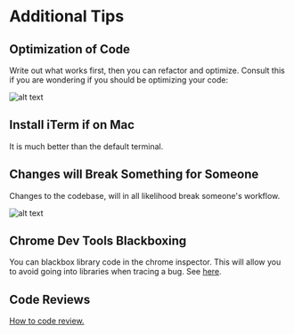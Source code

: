 # Additional Tips

## Optimization of Code

Write out what works first, then you can refactor and optimize.  Consult this if you are wondering if you should be optimizing your code:

![alt text](http://imgs.xkcd.com/comics/optimization.png "Optimization")

## Install iTerm if on Mac

It is much better than the default terminal.

## Changes will Break Something for Someone

Changes to the codebase, will in all likelihood break someone's workflow.

![alt text](http://imgs.xkcd.com/comics/workflow.png "People use things in unexpected ways")

## Chrome Dev Tools Blackboxing

You can blackbox library code in the chrome inspector.  This will allow you to avoid going into libraries when tracing a bug.  See [here](https://developer.chrome.com/devtools/docs/blackboxing).

## Code Reviews

[How to code review.](https://www.youtube.com/watch?v=PJjmw9TRB7s)
